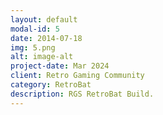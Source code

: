 ```yaml
---
layout: default
modal-id: 5
date: 2014-07-18
img: 5.png
alt: image-alt
project-date: Mar 2024
client: Retro Gaming Community
category: RetroBat
description: RGS RetroBat Build.
---
```

